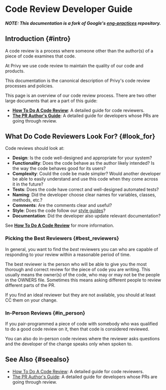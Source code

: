 # Code Review Developer Guide

#### _NOTE: This documentation is a fork of Google's [eng-practices](https://github.com/google/eng-practices) repository._

## Introduction {#intro}

A code review is a process where someone other than the author(s) of a piece of
code examines that code.

At Privy we use code review to maintain the quality of our code and products.

This documentation is the canonical description of Privy's code review
processes and policies.



This page is an overview of our code review process. There are two other large
documents that are a part of this guide:

-   **[How To Do A Code Review](reviewer/)**: A detailed guide for code
    reviewers.
-   **[The PR Author's Guide](developer/)**: A detailed guide for developers
    whose PRs are going through review.

## What Do Code Reviewers Look For? {#look_for}

Code reviews should look at:

-   **Design**: Is the code well-designed and appropriate for your system?
-   **Functionality**: Does the code behave as the author likely intended? Is
    the way the code behaves good for its users?
-   **Complexity**: Could the code be made simpler? Would another developer be
    able to easily understand and use this code when they come across it in the
    future?
-   **Tests**: Does the code have correct and well-designed automated tests?
-   **Naming**: Did the developer choose clear names for variables, classes,
    methods, etc.?
-   **Comments**: Are the comments clear and useful?
-   **Style**: Does the code follow our
    [style guides](http://google.github.io/styleguide/)?
-   **Documentation**: Did the developer also update relevant documentation?

See **[How To Do A Code Review](reviewer/)** for more information.

### Picking the Best Reviewers {#best_reviewers}

In general, you want to find the *best* reviewers you can who are capable of
responding to your review within a reasonable period of time.

The best reviewer is the person who will be able to give you the most thorough
and correct review for the piece of code you are writing. This usually means the
owner(s) of the code, who may or may not be the people in the OWNERS file.
Sometimes this means asking different people to review different parts of the
PR.

If you find an ideal reviewer but they are not available, you should at least CC
them on your change.

### In-Person Reviews {#in_person}

If you pair-programmed a piece of code with somebody who was qualified to do a
good code review on it, then that code is considered reviewed.

You can also do in-person code reviews where the reviewer asks questions and the
developer of the change speaks only when spoken to.

## See Also {#seealso}

-   [How To Do A Code Review](reviewer/): A detailed guide for code reviewers.
-   [The PR Author's Guide](developer/): A detailed guide for developers whose
    PRs are going through review.
